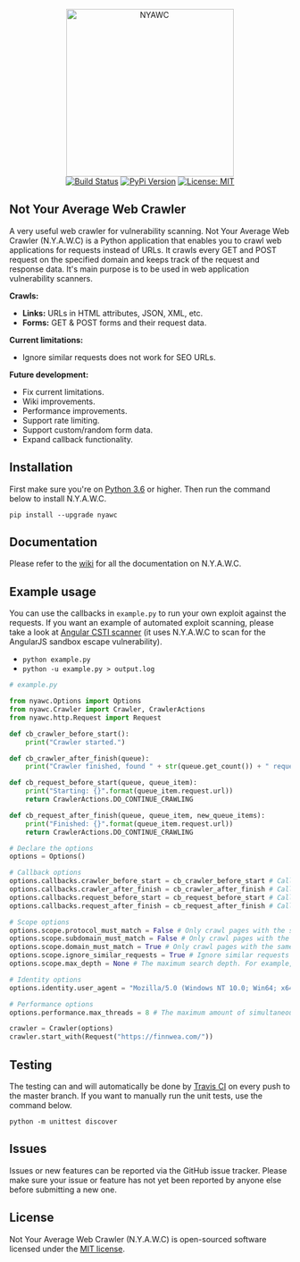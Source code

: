 <p align="center">
    <img src="https://i.imgur.com/ONCi3C2.png" width="300" height="300" alt="NYAWC">
    <br/>
    <a href="https://travis-ci.org/tijme/not-your-average-web-crawler"><img src="https://travis-ci.org/tijme/not-your-average-web-crawler.svg?branch=master" alt="Build Status"></a>
    <a href="https://pypi.python.org/pypi/nyawc/"><img src="https://img.shields.io/pypi/v/nyawc.svg" alt="PyPi Version"></a>
    <a href="LICENSE.md"><img src="https://img.shields.io/pypi/l/nyawc.svg" alt="License: MIT"></a>
</p>

## Not Your Average Web Crawler
A very useful web crawler for vulnerability scanning. Not Your Average Web Crawler (N.Y.A.W.C) is a Python application that enables you to crawl web applications for requests instead of URLs. It crawls every GET and POST request on the specified domain and keeps track of the request and response data. It's main purpose is to be used in web application vulnerability scanners.

**Crawls:**

- **Links:** URLs in HTML attributes, JSON, XML, etc.
- **Forms:** GET & POST forms and their request data.

**Current limitations:**
- Ignore similar requests does not work for SEO URLs.

**Future development:**
- Fix current limitations.
- Wiki improvements.
- Performance improvements.
- Support rate limiting.
- Support custom/random form data.
- Expand callback functionality.

## Installation
First make sure you're on [Python 3.6](https://www.python.org/) or higher. Then run the command below to install N.Y.A.W.C.

`pip install --upgrade nyawc`

## Documentation

Please refer to the [wiki](https://github.com/tijme/not-your-average-web-crawler/wiki) for all the documentation on N.Y.A.W.C.

## Example usage

You can use the callbacks in `example.py` to run your own exploit against the requests. If you want an example of automated exploit scanning, please take a look at [Angular CSTI scanner](https://github.com/tijme/angular-csti-scanner/tree/nyawc) (it uses N.Y.A.W.C to scan for the AngularJS sandbox escape vulnerability).

* `python example.py`
* `python -u example.py > output.log`

```python
# example.py

from nyawc.Options import Options
from nyawc.Crawler import Crawler, CrawlerActions
from nyawc.http.Request import Request

def cb_crawler_before_start():
    print("Crawler started.")

def cb_crawler_after_finish(queue):
    print("Crawler finished, found " + str(queue.get_count()) + " requests.")

def cb_request_before_start(queue, queue_item):
    print("Starting: {}".format(queue_item.request.url))
    return CrawlerActions.DO_CONTINUE_CRAWLING

def cb_request_after_finish(queue, queue_item, new_queue_items):
    print("Finished: {}".format(queue_item.request.url))
    return CrawlerActions.DO_CONTINUE_CRAWLING

# Declare the options
options = Options()

# Callback options
options.callbacks.crawler_before_start = cb_crawler_before_start # Called before the crawler starts crawling. Default is a null route.
options.callbacks.crawler_after_finish = cb_crawler_after_finish # Called after the crawler finished crawling. Default is a null route.
options.callbacks.request_before_start = cb_request_before_start # Called before the crawler starts a new request. Default is a null route.
options.callbacks.request_after_finish = cb_request_after_finish # Called after the crawler finishes a request. Default is a null route.

# Scope options
options.scope.protocol_must_match = False # Only crawl pages with the same protocol as the startpoint (e.g. only https). Default is False.
options.scope.subdomain_must_match = False # Only crawl pages with the same subdomain as the startpoint. If the startpoint is not a subdomain, no subdomains will be crawled. Default is True.
options.scope.domain_must_match = True # Only crawl pages with the same domain as the startpoint (e.g. only finnwea.com). Default is True.
options.scope.ignore_similar_requests = True # Ignore similar requests like `?page=1` & `?page=2` or `/page/1` and `/page/2`. Default is False.
options.scope.max_depth = None # The maximum search depth. For example, 2 would be the startpoint and all the pages found on it. Default is None (unlimited).

# Identity options
options.identity.user_agent = "Mozilla/5.0 (Windows NT 10.0; Win64; x64) AppleWebKit/537.36 (KHTML, like Gecko) Chrome/56.0.2924.87 Safari/537.36" # The user agent to make requests with. Default is Chrome.

# Performance options
options.performance.max_threads = 8 # The maximum amount of simultaneous threads to use for crawling. Default is 4.

crawler = Crawler(options)
crawler.start_with(Request("https://finnwea.com/"))
```

## Testing

The testing can and will automatically be done by [Travis CI](https://travis-ci.com/) on every push to the master branch. If you want to manually run the unit tests, use the command below.

`python -m unittest discover`

## Issues

Issues or new features can be reported via the GitHub issue tracker. Please make sure your issue or feature has not yet been reported by anyone else before submitting a new one.

## License

Not Your Average Web Crawler (N.Y.A.W.C) is open-sourced software licensed under the [MIT license](LICENSE.md).
